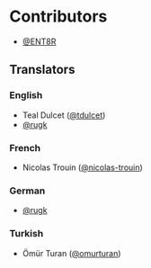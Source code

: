 # Contributors
 
* [@ENT8R](https://github.com/ENT8R)

## Translators

### English

- Teal Dulcet ([@tdulcet](https://github.com/tdulcet))
- [@rugk](https://github.com/rugk)

### French

- Nicolas Trouin ([@nicolas-trouin](https://github.com/nicolas-trouin))

### German

- [@rugk](https://github.com/rugk)

### Turkish

-  Ömür Turan ([@omurturan](https://github.com/omurturan))


